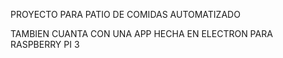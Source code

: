 PROYECTO PARA PATIO DE COMIDAS AUTOMATIZADO

TAMBIEN CUANTA CON UNA APP HECHA EN ELECTRON PARA RASPBERRY PI 3